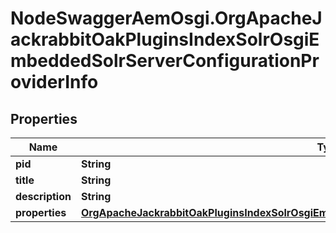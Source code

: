 # NodeSwaggerAemOsgi.OrgApacheJackrabbitOakPluginsIndexSolrOsgiEmbeddedSolrServerConfigurationProviderInfo

## Properties

Name | Type | Description | Notes
------------ | ------------- | ------------- | -------------
**pid** | **String** |  | [optional] 
**title** | **String** |  | [optional] 
**description** | **String** |  | [optional] 
**properties** | [**OrgApacheJackrabbitOakPluginsIndexSolrOsgiEmbeddedSolrServerConfigurationProviderProperties**](OrgApacheJackrabbitOakPluginsIndexSolrOsgiEmbeddedSolrServerConfigurationProviderProperties.md) |  | [optional] 


